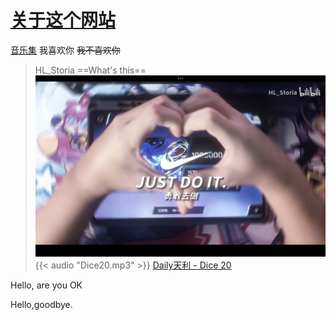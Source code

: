 
# [关于这个网站](/about/)
[音乐集](/music)
我喜欢你
~~我不喜欢你~~
> HL_Storia
==What's this==
![STORIA](img/just-do-it.jpg)
{{< audio "Dice20.mp3"  >}}
[Daily天利 - Dice 20](audio/Dice20.mp3)

Hello, are you OK

Hello,goodbye.
